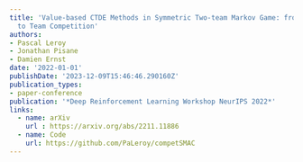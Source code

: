 ```yaml
---
title: 'Value-based CTDE Methods in Symmetric Two-team Markov Game: from Cooperation
  to Team Competition'
authors:
- Pascal Leroy
- Jonathan Pisane
- Damien Ernst
date: '2022-01-01'
publishDate: '2023-12-09T15:46:46.290160Z'
publication_types:
- paper-conference
publication: '*Deep Reinforcement Learning Workshop NeurIPS 2022*'
links:
  - name: arXiv
    url : https://arxiv.org/abs/2211.11886
  - name: Code
    url: https://github.com/PaLeroy/competSMAC
---
```

